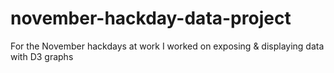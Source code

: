 november-hackday-data-project
=============================

For the November hackdays at work I worked on exposing &amp; displaying data with D3 graphs
